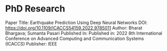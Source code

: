 # PhD Research
Paper Title: Earthquake Prediction Using Deep Neural Networks
DOI: https://doi.org/10.1109/ICACCS54159.2022.9785011
Author: Bharat Bhargava; Sumanta Pasari
Published In: Published in: 2022 8th International Conference on Advanced Computing and Communication Systems (ICACCS)
Publisher: IEEE